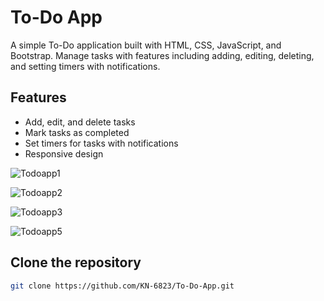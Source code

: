 # To-Do App

A simple To-Do application built with HTML, CSS, JavaScript, and Bootstrap. Manage tasks with features including adding, editing, deleting, and setting timers with notifications.

## Features

- Add, edit, and delete tasks
- Mark tasks as completed
- Set timers for tasks with notifications
- Responsive design


![Todoapp1](https://github.com/user-attachments/assets/33c4cc16-e507-40b2-803d-885fa3333af8)

![Todoapp2](https://github.com/user-attachments/assets/29b07e21-0070-442d-8d83-74354ba5b8aa)

![Todoapp3](https://github.com/user-attachments/assets/510fd771-f0c2-4cb5-9c1b-3bd2b84ee714)

![Todoapp5](https://github.com/user-attachments/assets/5e2afa5c-1240-40fb-ab6f-9bc75bf9041b)


## Clone the repository
```bash
git clone https://github.com/KN-6823/To-Do-App.git




